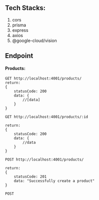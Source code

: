 ## Tech Stacks:
1. cors
1. prisma
1. express
1. axios
1. @google-cloud/vision

## Endpoint
#### Products:
```
GET http://localhost:4001/products/
return:
{
    statusCode: 200
    data: {
        //[data]
    }
}

GET http://localhost:4001/products/:id

return:
{
    statusCode: 200
    data: {
        //data
    }
}

POST http://localhost:4001/products/

return:
{
    statusCode: 201
    data: "Successfully create a product"
}

POST 
``` 